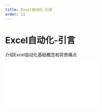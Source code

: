 ```yaml
---
title: Excel自动化-引言
order: 21
---
```

# Excel自动化-引言

  介绍Excel自动化基础概念和背景痛点

<iframe class="w-full aspect-video" src="//player.bilibili.com/player.html?isOutside=true&aid=114392964273447&bvid=BV13aLgzKEwb&cid=29589441371&p=1" scrolling="no" border="0" frameborder="no" framespacing="0" allowfullscreen="true"></iframe>
